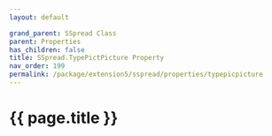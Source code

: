 ```yaml
---
layout: default

grand_parent: SSpread Class
parent: Properties
has_children: false
title: SSpread.TypePictPicture Property
nav_order: 199
permalink: /package/extension5/sspread/properties/typepicpicture
---
```

# {{ page.title }}